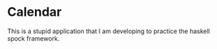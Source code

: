 # Calendar

This is a stupid application that I am developing to practice the haskell spock
framework.
